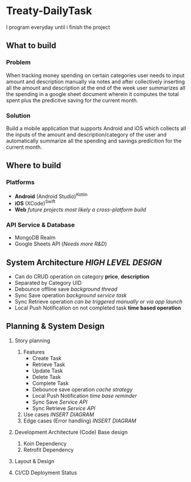 # Treaty-DailyTask
I program everyday until i finish the project

## What to build
### Problem
When tracking money spending on certain categories user needs to input amount and description manually via notes and after collectively inserting all the amount and description at the end of the week user summarizes all the spending in a google sheet document wherein it computes the total spent plus the predicitve saving for the current month.

### Solution
Build a mobile application that supports Android and iOS which collects all the inputs of the amount and description/category of the user and automatically summarize all the spending and savings predicition for the current month.

## Where to build
### Platforms
- **Android** (Android Studio)<sup>Kotlin</sup>
- **iOS** (XCode)<sup>Swift</sup>
- **Web** *future projects most likely a cross-platform build*

### API Service & Database
- MongoDB Realm
- Google Sheets API (*Needs more R&D*)

## System Architecture *HIGH LEVEL DESIGN*
- Can do CRUD operation on category **price**, **description**
- Separated by Category UID
- Debounce offline save *background thread*
- Sync Save operation *background service task*
- Sync Retrieve operation *can be triggered manually or via app launch*
- Local Push Notification on not completed task **time based operation**

## Planning & System Design
1. Story planning
    1. Features
        - Create Task
        - Retrieve Task
        - Update Task
        - Delete Task
        - Complete Task
        - Debounce save operation *cache strategy*
        - Local Push Notification *time base reminder*
        - Sync Save *Service API*
        - Sync Retrieve *Service API*
    2. Use cases
       *INSERT DIAGRAM* 
    3. Edge cases (Error handling)
       *INSERT DIAGRAM*
2. Development Architecture (Code) Base design
    1. Koin Dependency
    2. Retrofit Dependency
       
3. Layout & Design
4. CI/CD Deployment Status
